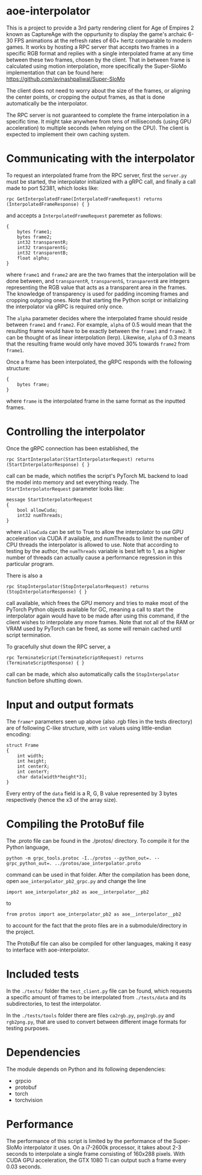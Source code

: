 # aoe-interpolator

This is a project to provide a 3rd party rendering client for Age of Empires 2 known as CaptureAge with the oppurtunity to display the game's archaic 6-30 FPS animations at the refresh rates of 60+ hertz comparable to modern games. It works by hosting a RPC server that accepts two frames in a specific RGB format and replies with a single interpolated frame at any time between these two frames, chosen by the client. That in between frame is calculated using motion interpolation, more specifically the Super-SloMo implementation that can be found here: https://github.com/avinashpaliwal/Super-SloMo

The client does not need to worry about the size of the frames, or aligning the center points, or cropping the output frames, as that is done automatically be the interpolator.

The RPC server is not guaranteed to complete the frame interpolation in a specific time. It might take anywhere from tens of milliseconds (using GPU acceleration) to multiple seconds (when relying on the CPU). The client is expected to implement their own caching system.

# Communicating with the interpolator

To request an interpolated frame from the RPC server, first the `server.py` must be started, the interpolator initialized with a gRPC call, and finally a call made to port 52381, which looks like:

`rpc GetInterpolatedFrame(InterpolatedFrameRequest) returns (InterpolatedFrameResponse) { }`

and accepts a `InterpolatedFrameRequest` paremeter as follows:
```message InterpolatedFrameRequest
{
    bytes frame1;
    bytes frame2;
    int32 transparentR;
    int32 transparentG;
    int32 transparentB;
    float alpha;
}
```

where `frame1` and `frame2` are are the two frames that the interpolation will be done between, and `transparentR`, `transparentG`, `transparentB` are integers representing the RGB value that acts as a transparent area in the frames. The knowledge of transparency is used for padding incoming frames and cropping outgoing ones. Note that starting the Python script or initializing the interpolator via gRPC is required only once.

The `alpha` parameter decides where the interpolated frame should reside between `frame1` and `frame2`. For example, `alpha` of 0.5 would mean that the resulting frame would have to be exactly between the `frame1` and `frame2`. It can be thought of as linear interpolation (lerp). Likewise, `alpha` of 0.3 means that the resulting frame would only have moved 30% towards `frame2` from `frame1`.

Once a frame has been interpolated, the gRPC responds with the following structure:

```message InterpolatedFrameResponse
{
    bytes frame;
}
```

where `frame` is the interpolated frame in the same format as the inputted frames.

# Controlling the interpolator

Once the gRPC connection has been established, the

`rpc StartInterpolator(StartInterpolatorRequest) returns (StartInterpolatorResponse) { }`

call can be made, which notifies the script's PyTorch ML backend to load the model into memory and set everything ready. The `StartInterpolatorRequest` parameter looks like:

```
message StartInterpolatorRequest
{
    bool allowCuda;
    int32 numThreads;
}
```

where `allowCuda` can be set to True to allow the interpolator to use GPU acceleration via CUDA if available, and numThreads to limit the number of CPU threads the interpolator is allowed to use. Note that according to testing by the author, the `numThreads` variable is best left to 1, as a higher number of threads can actually cause a performance regression in this particular program.

There is also a

`rpc StopInterpolator(StopInterpolatorRequest) returns (StopInterpolatorResponse) { }`

call available, which frees the GPU memory and tries to make most of the PyTorch Python objects available for GC, meaning a call to start the interpolator again would have to be made after using this command, if the client wishes to interpolate any more frames. Note that not all of the RAM or VRAM used by PyTorch can be freed, as some will remain cached until script termination.


To gracefully shut down the RPC server, a

`rpc TerminateScript(TerminateScriptRequest) returns (TerminateScriptResponse) { }`

call can be made, which also automatically calls the `StopInterpolator` function before shutting down.

# Input and output formats

The `frame*` parameters seen up above (also .rgb files in the tests directory) are of following C-like structure, with `int` values using little-endian encoding:

```
struct Frame
{
    int width;
    int height;
    int centerX;
    int centerY;
    char data[width*height*3];
}
```

Every entry of the `data` field is a R, G, B value represented by 3 bytes respectively (hence the x3 of the array size).

# Compiling the ProtoBuf file

The .proto file can be found in the ./protos/ directory. To compile it for the Python language,

`python -m grpc_tools.protoc -I../protos --python_out=. --grpc_python_out=. ../protos/aoe_interpolator.proto`

command can be used in that folder. After the compilation has been done, open `aoe_interpolator_pb2_grpc.py` and change the line

`import aoe_interpolator_pb2 as aoe__interpolator__pb2`

to

`from protos import aoe_interpolator_pb2 as aoe__interpolator__pb2`

to account for the fact that the proto files are in a submodule/directory in the project.

The ProtoBuf file can also be compiled for other languages, making it easy to interface with aoe-interpolator.

# Included tests

In the `./tests/` folder the `test_client.py` file can be found, which requests a specific amount of frames to be interpolated from `./tests/data` and its subdirectories, to test the interpolator.

In the `./tests/tools` folder there are files `ca2rgb.py`, `png2rgb.py` and `rgb2png.py`, that are used to convert between different image formats for testing purposes.

# Dependencies

The module depends on Python and its following dependencies:
* grpcio
* protobuf
* torch
* torchvision

# Performance

The performance of this script is limited by the performance of the Super-SloMo interpolator it uses. On a i7-2600k processor, it takes about 2-3 seconds to interpolate a single frame consisting of 160x288 pixels. With CUDA GPU acceleration, the GTX 1080 Ti can output such a frame every 0.03 seconds.
